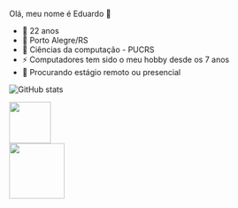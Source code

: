  Olá, meu nome é Eduardo 👋
- 👴 22 anos
- 🌆 Porto Alegre/RS
- 🌱 Ciências da computação - PUCRS
- ⚡ Computadores tem sido o meu hobby desde os 7 anos 
- 🔭 Procurando estágio remoto ou presencial

![GitHub stats](https://github-readme-stats.vercel.app/api?username=Edwardo394&show_icons=true&theme=radical)
<div>
  <a href="https://www.linkedin.com/in/eduardo-cardoso394/">
  <img height="75em" src="https://img.shields.io/badge/LinkedIn-0077B5?style=for-the-badge&logo=linkedin&logoColor=white"
       </div>
    <div>
  <a href="https://www.credly.com/badges/2f9e8f06-9f60-40c4-acc5-8da218b20156/public_url">
  <img height="100em" src="https://images.credly.com/size/110x110/images/3be57d7c-55de-4119-9ca9-738e20c0fae0/Scrum-Foundation-Professional-Certificate-SFPC-2021_.png"
</div>
  
  
